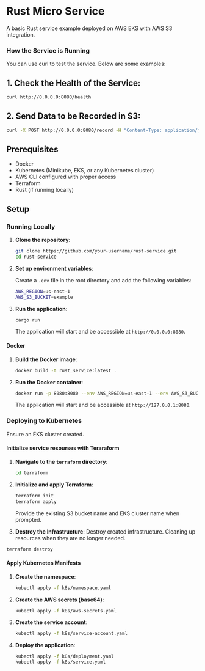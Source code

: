 # Rust Micro Service

A basic Rust service example deployed on AWS EKS with AWS S3 integration.

### How the Service is Running


You can use curl to test the service. Below are some examples:

## 1. Check the Health of the Service:

```sh
curl http://0.0.0.0:8080/health

```
## 2. Send Data to be Recorded in S3:
```sh
curl -X POST http://0.0.0.0:8080/record -H "Content-Type: application/json" -d '"Your data here"'
```
## Prerequisites

- Docker
- Kubernetes (Minikube, EKS, or any Kubernetes cluster)
- AWS CLI configured with proper access
- Terraform
- Rust (if running locally)

## Setup

### Running Locally

1. **Clone the repository**:

    ```sh
    git clone https://github.com/your-username/rust-service.git
    cd rust-service
    ```

2. **Set up environment variables**:

    Create a `.env` file in the root directory and add the following variables:

    ```sh
    AWS_REGION=us-east-1
    AWS_S3_BUCKET=example
    ```

3. **Run the application**:

    ```sh
    cargo run
    ```

    The application will start and be accessible at `http://0.0.0.0:8080`.

#### Docker

1. **Build the Docker image**:

    ```sh
    docker build -t rust_service:latest .
    ```

2. **Run the Docker container**:

    ```sh
    docker run -p 8080:8080 --env AWS_REGION=us-east-1 --env AWS_S3_BUCKET=example rust_service:latest
    ```

    The application will start and be accessible at `http://127.0.0.1:8080`.

### Deploying to Kubernetes


Ensure an EKS cluster created.


#### Initialize service resourses with Teraraform

1. **Navigate to the `terraform` directory**:

    ```sh
    cd terraform
    ```

2. **Initialize and apply Terraform**:

    ```sh
    terraform init
    terraform apply
    ```

    Provide the existing S3 bucket name and EKS cluster name when prompted.
3. **Destroy the Infrastructure**:
Destroy created infrastructure. Cleaning up resources when they are no longer needed.

```sh
terraform destroy
```


#### Apply Kubernetes Manifests

1. **Create the namespace**:

    ```sh
    kubectl apply -f k8s/namespace.yaml
    ```

2. **Create the AWS secrets (base64)**:

    ```sh
    kubectl apply -f k8s/aws-secrets.yaml
    ```

3. **Create the service account**:

    ```sh
    kubectl apply -f k8s/service-account.yaml
    ```

4. **Deploy the application**:

    ```sh
    kubectl apply -f k8s/deployment.yaml
    kubectl apply -f k8s/service.yaml
    ```
